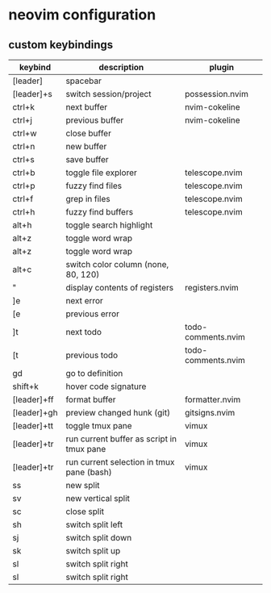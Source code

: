 # neovim configuration

## custom keybindings

| keybind     | description                               | plugin             |
| ----------- | ----------------------------------------- | ------------------ |
| [leader]    | spacebar                                  |                    |
| [leader]+s  | switch session/project                    | possession.nvim    |
| ctrl+k      | next buffer                               | nvim-cokeline      |
| ctrl+j      | previous buffer                           | nvim-cokeline      |
| ctrl+w      | close buffer                              |                    |
| ctrl+n      | new buffer                                |                    |
| ctrl+s      | save buffer                               |                    |
| ctrl+b      | toggle file explorer                      | telescope.nvim     |
| ctrl+p      | fuzzy find files                          | telescope.nvim     |
| ctrl+f      | grep in files                             | telescope.nvim     |
| ctrl+h      | fuzzy find buffers                        | telescope.nvim     |
| alt+h       | toggle search highlight                   |                    |
| alt+z       | toggle word wrap                          |                    |
| alt+z       | toggle word wrap                          |                    |
| alt+c       | switch color column (none, 80, 120)       |                    |
| "           | display contents of registers             | registers.nvim     |
| ]e          | next error                                |                    |
| [e          | previous error                            |                    |
| ]t          | next todo                                 | todo-comments.nvim |
| [t          | previous todo                             | todo-comments.nvim |
| gd          | go to definition                          |                    |
| shift+k     | hover code signature                      |                    |
| [leader]+ff | format buffer                             | formatter.nvim     |
| [leader]+gh | preview changed hunk (git)                | gitsigns.nvim      |
| [leader]+tt | toggle tmux pane                          | vimux              |
| [leader]+tr | run current buffer as script in tmux pane | vimux              |
| [leader]+tr | run current selection in tmux pane (bash) | vimux              |
| ss          | new split                                 |                    |
| sv          | new vertical split                        |                    |
| sc          | close split                               |                    |
| sh          | switch split left                         |                    |
| sj          | switch split down                         |                    |
| sk          | switch split up                           |                    |
| sl          | switch split right                        |                    |
| sl          | switch split right                        |                    |
